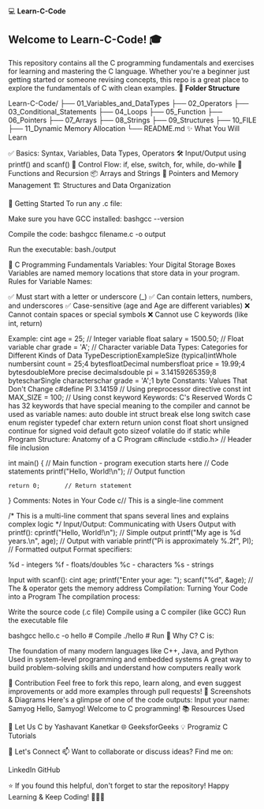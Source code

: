 💻 **Learn-C-Code**
## Welcome to Learn-C-Code! 🎓
This repository contains all the C programming fundamentals and exercises for learning and mastering the C language. Whether you're a beginner just getting started or someone revising concepts, this repo is a great place to explore the fundamentals of C with clean examples.
📂 **Folder Structure**

Learn-C-Code/
├── 01_Variables_and_DataTypes
├── 02_Operators
├── 03_Conditional_Statements
├── 04_Loops
├── 05_Function
├── 06_Pointers
├── 07_Arrays
├── 08_Strings
├── 09_Structures
├── 10_FILE 
├── 11_Dynamic Memory Allocation 
└── README.md
✨ What You Will Learn

✅ Basics: Syntax, Variables, Data Types, Operators
🛠️ Input/Output using printf() and scanf()
🔁 Control Flow: if, else, switch, for, while, do-while
🧠 Functions and Recursion
📦 Arrays and Strings
📌 Pointers and Memory Management
🏗️ Structures and Data Organization

🚀 Getting Started
To run any .c file:

Make sure you have GCC installed:
bashgcc --version

Compile the code:
bashgcc filename.c -o output

Run the executable:
bash./output


🧭 C Programming Fundamentals
Variables: Your Digital Storage Boxes
Variables are named memory locations that store data in your program.
Rules for Variable Names:

✅ Must start with a letter or underscore (_)
✅ Can contain letters, numbers, and underscores
✅ Case-sensitive (age and Age are different variables)
❌ Cannot contain spaces or special symbols
❌ Cannot use C keywords (like int, return)

Example:
cint age = 25;           // Integer variable
float salary = 1500.50; // Float variable
char grade = 'A';       // Character variable
Data Types: Categories for Different Kinds of Data
TypeDescriptionExampleSize (typical)intWhole numbersint count = 25;4 bytesfloatDecimal numbersfloat price = 19.99;4 bytesdoubleMore precise decimalsdouble pi = 3.14159265359;8 bytescharSingle characterschar grade = 'A';1 byte
Constants: Values That Don't Change
c#define PI 3.14159     // Using preprocessor directive
const int MAX_SIZE = 100;  // Using const keyword
Keywords: C's Reserved Words
C has 32 keywords that have special meaning to the compiler and cannot be used as variable names:
auto     double   int      struct
break    else     long     switch
case     enum     register typedef
char     extern   return   union
const    float    short    unsigned
continue for      signed   void
default  goto     sizeof   volatile
do       if       static   while
Program Structure: Anatomy of a C Program
c#include <stdio.h>  // Header file inclusion

int main() {        // Main function - program execution starts here
    // Code statements
    printf("Hello, World!\n");  // Output function
    
    return 0;       // Return statement
}
Comments: Notes in Your Code
c// This is a single-line comment

/* This is a multi-line comment
   that spans several lines
   and explains complex logic */
Input/Output: Communicating with Users
Output with printf():
cprintf("Hello, World!\n");              // Simple output
printf("My age is %d years.\n", age);   // Output with variable
printf("Pi is approximately %.2f", PI); // Formatted output
Format specifiers:

%d - integers
%f - floats/doubles
%c - characters
%s - strings

Input with scanf():
cint age;
printf("Enter your age: ");
scanf("%d", &age);  // The & operator gets the memory address
Compilation: Turning Your Code into a Program
The compilation process:

Write the source code (.c file)
Compile using a C compiler (like GCC)
Run the executable file

bashgcc hello.c -o hello  # Compile
./hello               # Run
🧠 Why C?
C is:

The foundation of many modern languages like C++, Java, and Python
Used in system-level programming and embedded systems
A great way to build problem-solving skills and understand how computers really work

📝 Contribution
Feel free to fork this repo, learn along, and even suggest improvements or add more examples through pull requests!
📸 Screenshots & Diagrams
Here's a glimpse of one of the code outputs:
Input your name: Samyog
Hello, Samyog! Welcome to C programming!
📚 Resources Used

📘 Let Us C by Yashavant Kanetkar
🌐 GeeksforGeeks
💡 Programiz C Tutorials

🤝 Let's Connect
📫 Want to collaborate or discuss ideas?
Find me on:

LinkedIn
GitHub

⭐ If you found this helpful, don't forget to star the repository!
Happy Learning & Keep Coding! 🚀👨‍💻